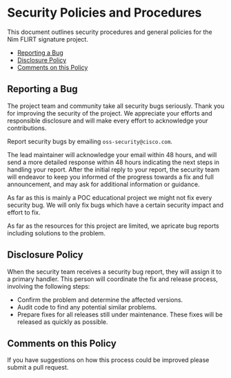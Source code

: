 # Security Policies and Procedures

This document outlines security procedures and general policies for the
Nim FLIRT signature project.

- [Reporting a Bug](#reporting-a-bug)
- [Disclosure Policy](#disclosure-policy)
- [Comments on this Policy](#comments-on-this-policy)

## Reporting a Bug

The project team and community take all security bugs seriously. 
Thank you for improving the security of the project. We appreciate your 
efforts and responsible disclosure and will make every effort to acknowledge 
your contributions.

Report security bugs by emailing `oss-security@cisco.com`.

The lead maintainer will acknowledge your email within 48 hours, and will send a
more detailed response within 48 hours indicating the next steps in handling
your report. After the initial reply to your report, the security team will
endeavor to keep you informed of the progress towards a fix and full
announcement, and may ask for additional information or guidance.

As far as this is mainly a POC educational project we might not fix every security 
bug. We will only fix bugs which have a certain security impact and effort to fix. 

As far as the resources for this project are limited, we apricate bug reports 
including solutions to the problem. 

## Disclosure Policy

When the security team receives a security bug report, they will assign it to a
primary handler. This person will coordinate the fix and release process,
involving the following steps:

- Confirm the problem and determine the affected versions.
- Audit code to find any potential similar problems.
- Prepare fixes for all releases still under maintenance. These fixes will be
  released as quickly as possible.

## Comments on this Policy

If you have suggestions on how this process could be improved please submit a
pull request.

